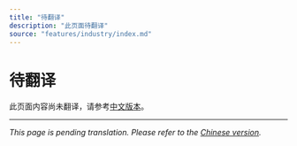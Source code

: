 ```yaml
---
title: "待翻译"
description: "此页面待翻译"
source: "features/industry/index.md"
---
```


# 待翻译

此页面内容尚未翻译，请参考[中文版本](../../../zh/features/industry/index.md)。

---

*This page is pending translation. Please refer to the [Chinese version](../../../zh/features/industry/index.md).*
